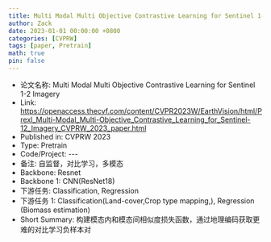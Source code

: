 ```yaml
---
title: Multi Modal Multi Objective Contrastive Learning for Sentinel 1-2 Imagery
author: Zack
date: 2023-01-01 00:00:00 +0800
categories: [CVPRW]
tags: [paper, Pretrain]
math: true
pin: false
---
```

- 论文名称: Multi Modal Multi Objective Contrastive Learning for Sentinel 1-2 Imagery
- Link: https://openaccess.thecvf.com/content/CVPR2023W/EarthVision/html/Prexl_Multi-Modal_Multi-Objective_Contrastive_Learning_for_Sentinel-12_Imagery_CVPRW_2023_paper.html
- Published in: CVPRW 2023
- Type: Pretrain
- Code/Project: ---
- 备注: 自监督，对比学习，多模态
- Backbone: Resnet
- Backbone 1: CNN(ResNet18)
- 下游任务: Classification, Regression
- 下游任务 1: Classification(Land-cover,Crop type mapping,), Regression (Biomass estimation)
- Short Summary: 构建模态内和模态间相似度损失函数，通过地理编码获取更难的对比学习负样本对
